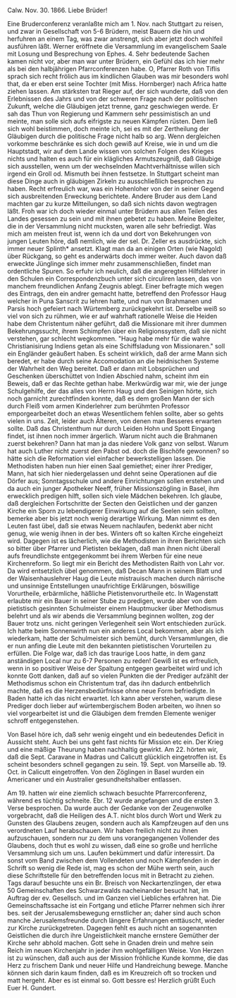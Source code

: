  Calw. Nov. 30. 1866.
Liebe Brüder!

Eine Bruderconferenz veranlaßte mich am 1. Nov. nach Stuttgart zu reisen, und zwar in Gesellschaft von 5-6 Brüdern, meist Bauern die hin und herfuhren an einem Tag, was zwar anstrengt, sich aber jetzt doch wohlfeil ausführen läßt. Werner eröffnete die Versammlung im evangelischem Saale mit Losung und Besprechung von Ephes. 4. Sehr bedeutende Sachen kamen nicht vor, aber man war unter Brüdern, ein Gefühl das ich hier mehr als bei den halbjährigen Pfarrconferenzen habe. O, Pfarrer Roth von Tiflis sprach sich recht frölich aus im kindlichen Glauben was mir besonders wohl that, da er eben erst seine Tochter (mit Miss. Hornberger) nach Africa hatte ziehen lassen. Am stärksten trat Rieger auf, der sich wunderte, daß von den Erlebnissen des Jahrs und von der schweren Frage nach der politischen Zukunft, welche die Gläubigen jetzt trenne, ganz geschwiegen werde. Er sah das Thun von Regierung und Kammern sehr pessimistisch an und meinte, man solle sich aufs eifrigste zu neuen Kämpfen rüsten. Dem ließ sich wohl beistimmen, doch meinte ich, sei es mit der Zertheilung der Gläubigen durch die politische Frage nicht halb so arg. Wenn dergleichen vorkomme beschränke es sich doch gewiß auf Kreise, wie in und um die Hauptstadt, wir auf dem Lande wissen von solchen Folgen des Krieges nichts und halten es auch für ein klägliches Armutszeugniß, daß Gläubige sich ausstellen, wenn um der wechselnden Machtverhältnisse willen sich irgend ein Groll od. Mismuth bei ihnen festsetze. In Stuttgart scheint man diese Dinge auch in gläubigen Zirkeln zu ausschließlich besprochen zu haben. Recht erfreulich war, was ein Hohenloher von der in seiner Gegend sich ausbreitenden Erweckung berichtete. Andere Bruder aus dem Land machten gar zu kurze Mitteilungen, so daß sich nichts davon wegtragen läßt. Froh war ich doch wieder einmal unter Brüdern aus allen Teilen des Landes gesessen zu sein und mit ihnen gebetet zu haben. Meine Begleiter, die in der Versammlung nicht mucksten, waren alle sehr befriedigt. Was mich am meisten freut ist, wenn ich da und dort von Bekehrungen von jungen Leuten höre, daß nemlich, wie der sel. Dr. Zeller es ausdrückte, sich immer neuer Splinth* ansetzt. Klagt man da an einigen Orten (wie Nagold) über Rückgang, so geht es anderwärts doch immer weiter. Auch davon daß erweckte Jünglinge sich immer mehr zusammenschließen, findet man ordentliche Spuren. So erfuhr ich neulich, daß die angeregten Hilfslehrer in den Schulen ein Correspondenzbuch unter sich circuliren lassen, das von manchem freundlichen Anfang Zeugnis ablegt. Einer befragte mich wegen des Eintrags, den ein andrer gemacht hatte, betreffend den Professor Haug welcher in Puna Sanscrit zu lehren hatte, und nun von Brahmanen und Parsis hoch gefeiert nach Würtemberg zurückgekehrt ist. Derselbe weiß so viel von sich zu rühmen, wie er auf wahrhaft rationelle Weise die Heiden habe dem Christentum näher geführt, daß die Missionare mit ihrer dummen Bekehrungssucht, ihrem Schimpfen über ein Religionssystem, daß sie nicht verstehen, gar schlecht wegkommen. "Haug habe mehr für die wahre Christianisirung Indiens getan als eine Schiffsladung von Missionaren." soll ein Engländer geäußert haben. Es scheint wirklich, daß der arme Mann sich beredet, er habe durch seine Accomodation an die heidnischen Systeme der Wahrheit den Weg bereitet. Daß er dann mit Lobsprüchen und Geschenken überschüttet von Indien Abschied nahm, scheint ihm ein Beweis, daß er das Rechte gethan habe. Merkwürdig war mir, wie der junge Schulgehilfe, der das alles von Herrn Haug und den Seinigen hörte, sich noch garnicht zurechtfinden konnte, daß es dem großen Mann der sich durch Fleiß vom armen Kinderlehrer zum berühmten Professor emporgearbeitet doch an etwas Wesentlichem fehlen sollte, aber so gehts vielen in uns. Zeit, leider auch Älteren, von denen man Besseres erwarten sollte. Daß das Christenthum nur durch Leiden Hohn und Spott Eingang findet, ist ihnen noch immer ärgerlich. Warum nicht auch die Brahmanen zuerst bekehren? Dann hat man ja das niedere Volk ganz von selbst. Warum hat auch Luther nicht zuerst den Pabst od. doch die Bischöfe gewonnen? so hätte sich die Reformation viel einfacher bewerkstelligen lassen. 
Die Methodisten haben nun hier einen Saal gemiethet; einer ihrer Prediger, Mann, hat sich hier niedergelassen und dehnt seine Operationen auf die Dörfer aus; Sonntagsschule und andere Einrichtungen sollen erstehen und da auch ein junger Apotheker Neeff, früher Missionszögling in Basel, ihm erwecklich predigen hilft, sollen sich viele Mädchen bekehren. Ich glaube, daß dergleichen Fortschritte der Secten den Geistlichen und der ganzen Kirche ein Sporn zu lebendigerer Einwirkung auf die Seelen sein sollten, bemerke aber bis jetzt noch wenig derartige Wirkung. Man nimmt es den Leuten fast übel, daß sie etwas Neuem nachlaufen, bedenkt aber nicht genug, wie wenig ihnen in der bes. Winters oft so kalten Kirche eingeheizt wird. Dagegen ist es lächerlich, wie die Methodisten in ihren Berichten sich so bitter über Pfarrer und Pietisten beklagen, daß man ihnen nicht überall aufs freundlichste entgegenkommt bei ihrem Werben für eine neue Kirchenreform. So liegt mir ein Bericht des Methodisten Raith von Lahr vor. Da wird entsetzlich übel genommen, daß Decan Mann in seinem Blatt und der Waisenhauslehrer Haug die Leute mistrauisch machen durch närrische und unsinnige Entstellungen unaufrichtige Erklärungen, böswillige Vorurtheile, erbärmliche, häßliche Pietistenvorurtheile etc. In Wagenstatt erlaubte mir ein Bauer in seiner Stube zu predigen, wurde aber von dem pietistisch gesinnten Schulmeister einem Hauptmucker über Methodismus belehrt und als wir abends die Versammlung beginnen wollten, zog der Bauer trotz uns. nicht geringen Verlegenheit sein Wort entschieden zurück. Ich hatte beim Sonnenwirth nun ein anderes Local bekommen, aber als ich wiederkam, hatte der Schulmeister sich bemüht, durch Versammlungen, die er nun anfing die Leute mit den bekannten pietistischen Vorurteilen zu erfüllen. Die Folge war, daß ich das traurige Loos hatte, in dem ganz anständigen Local nur zu 6-7 Personen zu reden! Gewiß ist es erfreulich, wenn in so positiver Weise der Spaltung entgegen gearbeitet wird und ich konnte Gott danken, daß auf so vielen Punkten die der Prediger aufzählt der Methodismus schon ein Christentum traf, das ihn dadurch entbehrlich machte, daß es die Herzensbedürfnisse ohne neue Form befriedigte. In Baden hatte ich das nicht erwartet. Ich kann aber verstehen, warum diese Prediger doch lieber auf würtembergischem Boden arbeiten, wo ihnen so viel vorgearbeitet ist und die Gläubigen dem fremden Elemente weniger schroff entgegenstehen.

Von Basel höre ich, daß sehr wenig eingeht und ein bedeutendes Deficit in Aussicht steht. Auch bei uns geht fast nichts für Mission etc ein. Der Krieg und eine mäßige Theurung haben nachhaltig gewirkt. Am 22. hörten wir, daß die Sept. Caravane in Madras und Calicutt glücklich eingetroffen ist. Es scheint besonders schnell gegangen zu sein. 19. Sept. von Marseille ab. 19. Oct. in Calicutt eingetroffen. Von den Zöglingen in Basel wurden ein Americaner und ein Australier gesundheitshalber entlassen.

Am 19. hatten wir eine ziemlich schwach besuchte Pfarrerconferenz, während es tüchtig schneite. Ebr. 12 wurde angefangen und die ersten 3. Verse besprochen. Da wurde auch der Gedanke von der Zeugenwolke vorgebracht, daß die Heiligen des A.T. nicht blos durch Wort und Werk zu Gunsten des Glaubens zeugen, sondern auch als Kampfzeugen auf den uns verordneten Lauf herabschauen. Wir haben freilich nicht zu ihnen aufzuschauen, sondern nur zu dem uns vorangegangenen Vollender des Glaubens, doch thut es wohl zu wissen, daß eine so große und herrliche Versammlung sich um uns. Laufen bekümmert und dafür interessirt. Da sonst vom Band zwischen dem Vollendeten und noch Kämpfenden in der Schrift so wenig die Rede ist, mag es schon der Mühe werth sein, auch diese Schriftstelle für den betreffenden locus mit in Betracht zu ziehen. Tags darauf besuchte uns ein Br. Breisch von Neckartenzlingen, der etwa 50 Gemeinschaften des Schwarzwalds nacheinander besucht hat, im Auftrag der ev. Gesellsch. und im Ganzen viel Liebliches erfahren hat. Die Gemeinschaftssache ist ein Fortgang und etliche Pfarrer nehmen sich ihrer bes. seit der Jerusalemsbewegung ernstlicher an; daher sind auch schon manche Jerusalemsfreunde durch längere Erfahrungen enttäuscht, wieder zur Kirche zurückgetreten. Dagegen fehlt es auch nicht an sogenannten Geistlichen die durch ihre Ungeistlichkeit manche ernstere Gemüther der Kirche sehr abhold machen. Gott sehe in Gnaden drein und mehre sein Reich im neuen Kirchenjahr in jeder ihm wohlgefälligen Weise. Von Herzen ist zu wünschen, daß auch aus der Mission fröhliche Kunde komme, die das Herz zu frischem Dank und neuer Hilfe und Handreichung bewege. Manche können sich darin kaum finden, daß es im Kreuzreich oft so trocken und matt hergeht. Aber es ist einmal so. Gott bessre es! Herzlich grüßt Euch
 Euer H. Gundert.
